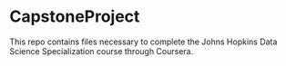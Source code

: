 # CapstoneProject
This repo contains files necessary to complete the Johns Hopkins Data Science Specialization course through Coursera.
